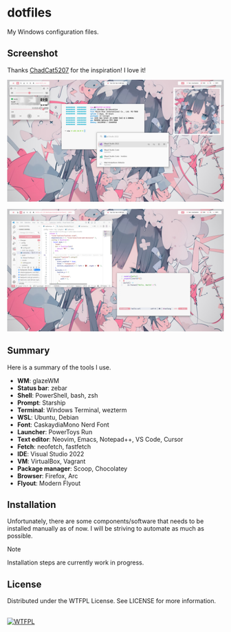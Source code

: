 # dotfiles

My Windows configuration files.

## Screenshot

Thanks [ChadCat5207](https://www.reddit.com/r/unixporn/comments/1ipddtk/awesome_old_rice_i_never_posted) for the inspiration! I love it!

![Ubuntu WSL](/bin/screenshots/screenshot-1.png)

![Other programs](/bin/screenshots/screenshot-2.png)

## Summary

Here is a summary of the tools I use.

- **WM**: glazeWM
- **Status bar**: zebar
- **Shell**: PowerShell, bash, zsh
- **Prompt**: Starship
- **Terminal**: Windows Terminal, wezterm
- **WSL**: Ubuntu, Debian
- **Font**: CaskaydiaMono Nerd Font
- **Launcher**: PowerToys Run
- **Text editor**: Neovim, Emacs, Notepad++, VS Code, Cursor
- **Fetch**: neofetch, fastfetch
- **IDE**: Visual Studio 2022
- **VM**: VirtualBox, Vagrant
- **Package manager**: Scoop, Chocolatey
- **Browser**: Firefox, Arc
- **Flyout**: Modern Flyout

## Installation

Unfortunately, there are some components/software that needs to be installed manually as of now. I will be striving to automate as much as possible.

> [!NOTE]  
> Installation steps are currently work in progress.

## License

Distributed under the WTFPL License. See LICENSE for more information.

<br />
<a href="http://www.wtfpl.net/">
  <img src="http://www.wtfpl.net/wp-content/uploads/2012/12/wtfpl-badge-4.png" width="80" height="15" alt="WTFPL" />
</a>
